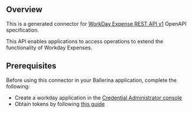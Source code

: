 ## Overview
This is a generated connector for [WorkDay Expense REST API v1](https://community.workday.com/sites/default/files/file-hosting/restapi/index.html) OpenAPI specification.

This API enables applications to access operations to extend the functionality of Workday Expenses.

## Prerequisites

Before using this connector in your Ballerina application, complete the following:

* Create a workday application in the [Credential Administrator console](https://credentials.workday.com/docs/cred-admin)
* Obtain tokens by following [this guide](https://credentials.workday.com/docs/getting-started/)